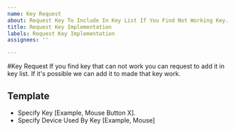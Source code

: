 ```yaml
---
name: Key Request
about: Request Key To Include In Key List If You Find Not Working Key.
title: Request Key Implementation
labels: Request Key Implementation
assignees: ''

---
```


#Key Request
If you find key that can not work you can request to add it in key list. If it's possible we can add it to made that key work.

## Template
* Specify Key [Example, Mouse Button X].
* Specify Device Used By Key [Example, Mouse]
